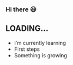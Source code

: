 ### Hi there :smiley:

## LOADING... 

- I’m currently learning
- First steps
- Something is growing

